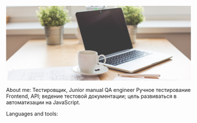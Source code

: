 [![Header](https://github.com/HollySiren/HollySiren/blob/1a1d6a0d72efdb4a0fe971d75f2db990c4bfa347/assets/assests.png)]()

About me:
Тестировщик, Junior manual QA engineer
Ручное тестирование Frontend, API;
ведение тестовой документации;
цель развиваться в автоматизации на JavaScript.



Languages and tools:



